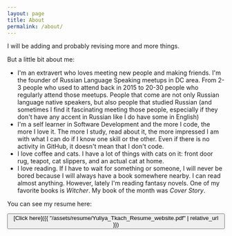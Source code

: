 ```yaml
---
layout: page
title: About
permalink: /about/
---
```


I will be adding and probably revising more and more things.

But a little bit about me:

- I'm an extravert who loves meeting new people and making friends. I'm the founder of Russian Language Speaking meetups in DC area. From 2-3 people who used to attend back in 2015 to 20-30 people who regularly attend those meetups. People that come are not only Russian language native speakers, but also people that studied Russian (and sometimes I find it fascinating meeting those people, especially if they don't have any accent in Russian like I do have some in English)
- I'm a self learner in Software Development and the more I code, the more I love it. The more I study, read about it, the more impressed I am with what I can do if I know one skill or the other. Even if there is no activity in GitHub, it doesn't mean that I don't code.
- I love coffee and cats. I have a lot of things with cats on it: front door rug, teapot, cat slippers, and an actual cat at home.
- I love reading. If I have to wait for something or someone, I will never be bored because I will always have a book somewhere nearby. I can read almost anything. However, lately I'm reading fantasy novels. One of my favorite books is <i>Witcher</i>. My book of the month was <i>Cover Story</i>.

You can see my resume here:

<button class="button">[Click here]({{ "/assets/resume/Yuliya_Tkach_Resume_website.pdf" | relative_url }})</button>
